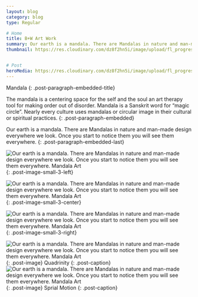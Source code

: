 ```yaml
---
layout: blog
category: blog
type: Regular

# Home
title: B+W Art Work
summary: Our earth is a mandala. There are Mandalas in nature and man-made design everywhere we look. Once you start to notice them you will see them everywhere.
thumbnail: https://res.cloudinary.com/dz8f2hn5i/image/upload/fl_progressive/v1582744138/BnW/BnW_-_Thumbnail_i8168e.png


# Post
heroMedia: https://res.cloudinary.com/dz8f2hn5i/image/upload/fl_progressive/v1582744138/BnW/BnW_pjgnrg.png
---
```









Mandala
{: .post-paragraph-embedded-title}

The mandala is a centering space for the self and the soul an art therapy tool for making order out of disorder. Mandala is a Sanskrit word for “magic circle”. Nearly every culture uses mandalas or circular image in their cultural or spiritual practices.
{: .post-paragraph-embedded}

Our earth is a mandala. There are Mandalas in nature and man-made design everywhere we look. Once you start to notice them you will see them everywhere.
{: .post-paragraph-embedded-last}

<img src="https://res.cloudinary.com/dz8f2hn5i/image/upload/fl_progressive/v1582744148/BnW/1_fzjjej.png" alt="Our earth is a mandala. There are Mandalas in nature and man-made design everywhere we look. Once you start to notice them you will see them everywhere. Mandala Art">{: .post-image-small-3-left}

<img src="https://res.cloudinary.com/dz8f2hn5i/image/upload/fl_progressive/v1582744148/BnW/2_anmc8w.png" alt="Our earth is a mandala. There are Mandalas in nature and man-made design everywhere we look. Once you start to notice them you will see them everywhere. Mandala Art">{: .post-image-small-3-center}

<img src="https://res.cloudinary.com/dz8f2hn5i/image/upload/fl_progressive/v1582744149/BnW/3_rh7uin.png" alt="Our earth is a mandala. There are Mandalas in nature and man-made design everywhere we look. Once you start to notice them you will see them everywhere. Mandala Art">{: .post-image-small-3-right}

<img src="https://res.cloudinary.com/dz8f2hn5i/image/upload/fl_progressive/v1582744150/BnW/4_xlaycs.png" alt="Our earth is a mandala. There are Mandalas in nature and man-made design everywhere we look. Once you start to notice them you will see them everywhere. Mandala Art">
{: .post-image} 
Quadrinity
{: .post-caption}

<img src="https://res.cloudinary.com/dz8f2hn5i/image/upload/fl_progressive/v1582744150/BnW/5_v3lias.png" alt="Our earth is a mandala. There are Mandalas in nature and man-made design everywhere we look. Once you start to notice them you will see them everywhere. Mandala Art">
{: .post-image} 
 Sprial Motion
{: .post-caption}



